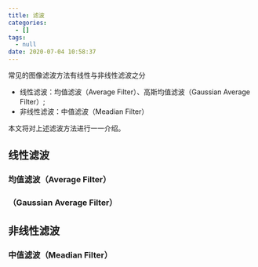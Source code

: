 ```yaml
---
title: 滤波
categories:
  - []
tags:
  - null
date: 2020-07-04 10:58:37
---
```


<!--more-->

常见的图像滤波方法有线性与非线性滤波之分
- 线性滤波：均值滤波（Average Filter）、高斯均值滤波（Gaussian Average Filter）;
- 非线性滤波：中值滤波（Meadian Filter）

本文将对上述滤波方法进行一一介绍。

## 线性滤波
### 均值滤波（Average Filter）
### （Gaussian Average Filter）

## 非线性滤波
### 中值滤波（Meadian Filter）
